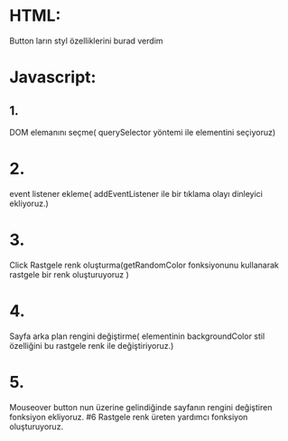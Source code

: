 
# HTML: 
Button ların styl özelliklerini burad verdim
# Javascript:
## 1.
 DOM elemanını seçme( querySelector yöntemi ile <body> elementini seçiyoruz)
# 2.
 event listener ekleme(  addEventListener ile bir tıklama olayı dinleyici ekliyoruz.)
# 3.
  Click Rastgele renk oluşturma(getRandomColor fonksiyonunu kullanarak rastgele bir renk oluşturuyoruz )
# 4.
 Sayfa arka plan rengini değiştirme( <body> elementinin backgroundColor stil özelliğini bu rastgele renk ile değiştiriyoruz.)
# 5.
 Mouseover button nun üzerine gelindiğinde sayfanın rengini değiştiren fonksiyon ekliyoruz.
#6 Rastgele renk üreten yardımcı fonksiyon oluşturuyoruz.